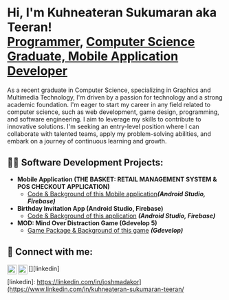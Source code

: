 <h1>Hi, I'm Kuhneateran Sukumaran aka Teeran! <br/><a href="https://github.com/Teeran12">Programmer</a>, <a href="https://www.linkedin.com/in/kuhneateran-sukumaran-teeran/">Computer Science Graduate, Mobile Application Developer </a></h1>

<p>As a recent graduate in Computer Science, specializing in Graphics and Multimedia Technology, I'm driven by a passion for technology and a strong academic foundation. I'm eager to start my career in any field related to computer science, such as web development, game design, programming, and software engineering. I aim to leverage my skills to contribute to innovative solutions. I'm seeking an entry-level position where I can collaborate with talented teams, apply my problem-solving abilities, and embark on a journey of continuous learning and growth.</p>

<h2>👨‍💻 Software Development Projects:</h2>

- <b>Mobile Application (THE BASKET: RETAIL MANAGEMENT SYSTEM &
POS CHECKOUT APPLICATION)</b>
  - [Code & Background of this Mobile application](https://github.com/Teeran12/The-Basket-Project)<b><i>(Android Studio, Firebase)</b></i>
- <b>Birthday Invitation App (Android Studio, Firebase)</b>
  - [Code & Background of this application](https://github.com/Teeran12/The-Birthday-Invitation-App) <b><i>(Android Studio, Firebase)</b></i>
- <b>MOD: Mind Over Distraction Game (Gdevelop 5)</b>
  - [Game Package & Background of this game](https://github.com/Teeran12/MOD-Mind-Over-Distraction-Game) <b><i>(Gdevelop)</b></i>  



<h2> 🤳 Connect with me:</h2>

[<img align="left" alt="JoshMadakor | LinkedIn" width="22px" src="https://cdn.jsdelivr.net/npm/simple-icons@v3/icons/linkedin.svg" />][linkedin]
[<img align="left" alt="JoshMadakor | Instagram" width="22px" src="https://cdn.jsdelivr.net/npm/simple-icons@v3/icons/instagram.svg" />][instagram]


[instagram]: https://www.instagram.com/_kuhneateran7_/
[linkedin]: https://linkedin.com/in/joshmadakor](https://www.linkedin.com/in/kuhneateran-sukumaran-teeran/

<!--
**joshmadakor1/joshmadakor1** is a ✨ _special_ ✨ repository because its `README.md` (this file) appears on your GitHub profile.

Here are some ideas to get you started:

- 🔭 I’m currently working on ...
- 🌱 I’m currently learning ...
- 👯 I’m looking to collaborate on ...
- 🤔 I’m looking for help with ...
- 💬 Ask me about ...
- 📫 How to reach me: ...
- 😄 Pronouns: ...
- ⚡ Fun fact: ...
-->
